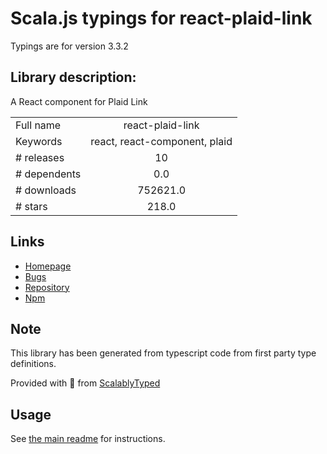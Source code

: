 
# Scala.js typings for react-plaid-link

Typings are for version 3.3.2

## Library description:
A React component for Plaid Link

|                    |                 |
| ------------------ | :-------------: |
| Full name          | react-plaid-link |
| Keywords           | react, react-component, plaid |
| # releases         | 10 |
| # dependents       | 0.0 |
| # downloads        | 752621.0 |
| # stars            | 218.0 |

## Links
- [Homepage](https://github.com/plaid/react-plaid-link)
- [Bugs](https://github.com/plaid/react-plaid-link/issues)
- [Repository](https://github.com/plaid/react-plaid-link)
- [Npm](https://www.npmjs.com/package/react-plaid-link)
    


## Note
This library has been generated from typescript code from first party type definitions.

Provided with :purple_heart: from [ScalablyTyped](https://github.com/oyvindberg/ScalablyTyped)

## Usage
See [the main readme](../../readme.md) for instructions.


